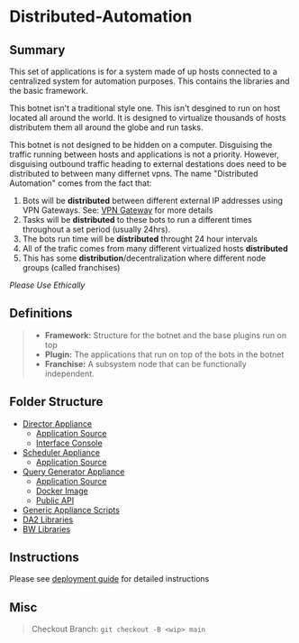 # Distributed-Automation

## Summary 

This set of applications is for a system made of up hosts connected to a centralized system for automation purposes. 
This contains the libraries and the basic framework. 

This botnet isn't a traditional style one. This isn't desgined to run on host located all around the world.
It is designed to virtualize thousands of hosts distributem them all around the globe and run tasks.

This botnet is not designed to be hidden on a computer. Disguising the traffic running between hosts and applications is not a priority. However, disguising outbound traffic heading to external destations does need to be distributed to between many differnet vpns. The name "Distributed Automation" comes from the fact that:
1. Bots will be <b>distributed</b> between different external IP addresses using VPN Gateways. See: [VPN Gateway](https://github.com/DA2Botnet/VPN-Obfuscator-Appliance) for more details
2. Tasks will be <b>distributed</b> to these bots to run a different times throughout a set period (usually 24hrs). 
3. The bots run time will be <b>distributed</b> throught 24 hour intervals
4. All of the trafic comes from many different virtualized hosts <b>distributed</b>
5. This has some <b>distribution</b>/decentralization where different node groups (called franchises)

<I>Please Use Ethically</I>

## Definitions

> - <b>Framework:</b> Structure for the botnet and the base plugins run on top
> - <b>Plugin:</b> The applications that run on top of the bots in the botnet
> - <b>Franchise:</b> A subsystem node that can be functionally independent. 
## Folder Structure

- [Director Appliance](https://github.com/DA2Botnet/Director-Appliance)
  - [Application Source](https://github.com/DA2Botnet/Director-Source)
  - [Interface Console](https://github.com/DA2Botnet/Interface-Console)
- [Scheduler Appliance](https://github.com/DA2Botnet/Scheduler-Appliance)
  - [Application Source](https://github.com/DA2Botnet/Scheduler-Source)
- [Query Generator Appliance](https://github.com/DA2Botnet/QueryGenerator-Appliance)
  - [Application Source](https://github.com/DA2Botnet/QueryGenerator-Source)
  - [Docker Image](https://github.com/DA2Botnet/QueryGenerator-Docker)
  - [Public API](https://github.com/DA2Botnet/QueryGenerator-User-API)
- [Generic Appliance Scripts](https://github.com/DA2Botnet/Generic-Appliance-Scripts)
- [DA2 Libraries](https://github.com/DA2Botnet/DA2-Libraries)
- [BW Libraries](https://github.com/DA2Botnet/BW-Libraries)

## Instructions

Please see [deployment guide](https://github.com/DA2Botnet/Docs/blob/main/deployment/deployment_guide.md) for detailed instructions

## Misc

> Checkout Branch: ```git checkout -B <wip> main```
